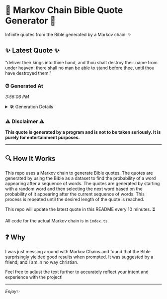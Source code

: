 # 📖 Markov Chain Bible Quote Generator 📖

Infinite quotes from the Bible generated by a Markov chain. ✨

## ✨ Latest Quote ✨
"deliver their kings into thine hand, and thou shalt destroy their name from under heaven: there shall no man be able to stand before thee, until thou have destroyed them."

### ⏰ Generated At
*3:56:06 PM*

<details>
    <summary>🛠️ Generation Details</summary>
    <p>
        <strong>🌱 Seed:</strong> deliver<br>
        <strong>🔄 Iterations:</strong> 29<br>
        <strong>📜 Context History:</strong><br>[ deliver ]: their<br>[ deliver, their ]: kings<br>[ deliver, their, kings ]: into<br>[ deliver, their, kings, into ]: thine<br>[ deliver, their, kings, into, thine ]: hand,<br>[ deliver, their, kings, into, thine, hand, ]: and<br>[ their, kings, into, thine, hand,, and ]: thou<br>[ kings, into, thine, hand,, and, thou ]: shalt<br>[ into, thine, hand,, and, thou, shalt ]: destroy<br>[ thine, hand,, and, thou, shalt, destroy ]: their<br>[ hand,, and, thou, shalt, destroy, their ]: name<br>[ and, thou, shalt, destroy, their, name ]: from<br>[ thou, shalt, destroy, their, name, from ]: under<br>[ shalt, destroy, their, name, from, under ]: heaven:<br>[ destroy, their, name, from, under, heaven: ]: there<br>[ their, name, from, under, heaven:, there ]: shall<br>[ name, from, under, heaven:, there, shall ]: no<br>[ from, under, heaven:, there, shall, no ]: man<br>[ under, heaven:, there, shall, no, man ]: be<br>[ heaven:, there, shall, no, man, be ]: able<br>[ there, shall, no, man, be, able ]: to<br>[ shall, no, man, be, able, to ]: stand<br>[ no, man, be, able, to, stand ]: before<br>[ man, be, able, to, stand, before ]: thee,<br>[ be, able, to, stand, before, thee, ]: until<br>[ able, to, stand, before, thee,, until ]: thou<br>[ to, stand, before, thee,, until, thou ]: have<br>[ stand, before, thee,, until, thou, have ]: destroyed<br>[ before, thee,, until, thou, have, destroyed ]: them.<br>
    </p>
</details>

### ⚠️ Disclaimer ⚠️
**This quote is generated by a program and is not to be taken seriously. It is purely for entertainment purposes.**

---

## 🔍 How It Works

This repo uses a Markov chain to generate Bible quotes. The quotes are generated by using the Bible as a dataset to find the probability of a word appearing after a sequence of words. The quotes are generated by starting with a random word and then selecting the next word based on the probability of it appearing after the current sequence of words. This process is repeated until the desired length of the quote is reached.

This repo will update the latest quote in this README every 10 minutes. ⏳

All code for the actual Markov chain is in `index.ts`.

## ❓ Why

I was just messing around with Markov Chains and found that the Bible surprisingly yielded good results when prompted. 
It was suggested by a friend, and I am in no way christian.

Feel free to adjust the text further to accurately reflect your intent and experience with the project!

---

*Enjoy*✨
